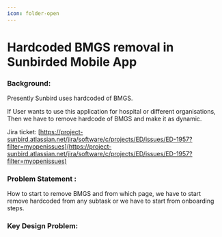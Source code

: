 ```yaml
---
icon: folder-open
---
```


# Hardcoded BMGS removal in Sunbirded Mobile App

### Background: <a href="#hardcodedbmgsremovalinsunbirdedmobileapp-background" id="hardcodedbmgsremovalinsunbirdedmobileapp-background"></a>

Presently Sunbird uses hardcoded of BMGS.

If User wants to use this application for hospital or different organisations, Then we have to remove hardcode of BMGS and make it as dynamic.

Jira ticket: [https://project-sunbird.atlassian.net/jira/software/c/projects/ED/issues/ED-1957?filter=myopenissues](https://project-sunbird.atlassian.net/jira/software/c/projects/ED/issues/ED-1957?filter=myopenissues)

### **Problem Statement :** <a href="#hardcodedbmgsremovalinsunbirdedmobileapp-problemstatement" id="hardcodedbmgsremovalinsunbirdedmobileapp-problemstatement"></a>

How to start to remove BMGS and from which page, we have to start remove hardcoded from any subtask or we have to start from onboarding steps.

### **Key Design Problem:** <a href="#hardcodedbmgsremovalinsunbirdedmobileapp-keydesignproblem" id="hardcodedbmgsremovalinsunbirdedmobileapp-keydesignproblem"></a>

